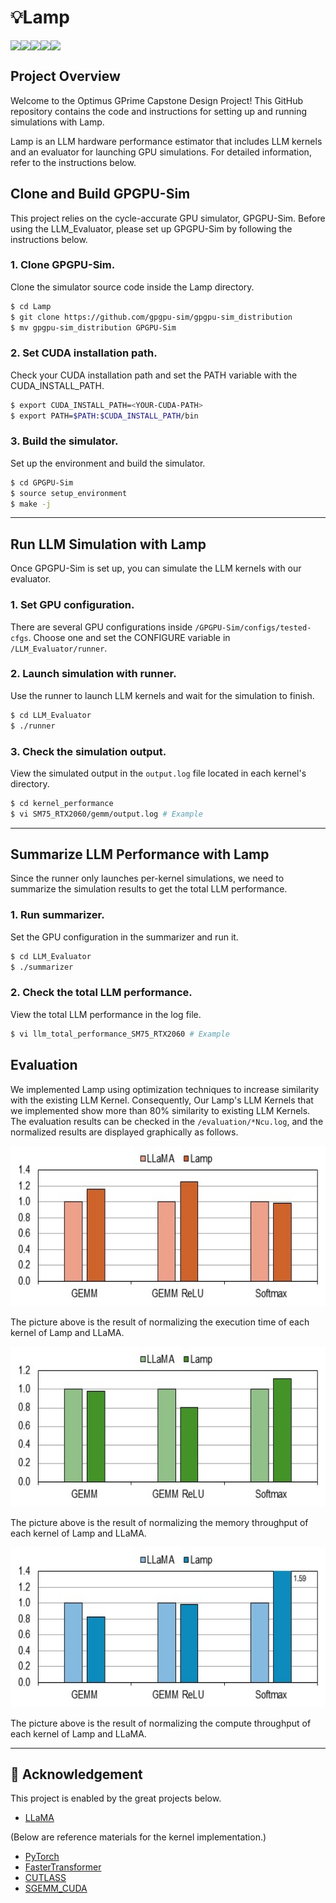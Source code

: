 # 💡Lamp
<div style="display:flex; flex-direction:row;">
  <img src="https://img.shields.io/badge/C%2B%2B-%2300599C?style=flat-square&logo=cplusplus&logoColor=white"/> 
  <img src="https://img.shields.io/badge/CUDA-%23A8B9CC?style=flat-square&logo=nvidia&logoColor=white"/> 
  <img src="https://img.shields.io/badge/Python-%233776AB?style=flat-square&logo=python&logoColor=white"/>     
  <img src="https://img.shields.io/badge/PyTorch-%23EE4C2C?style=flat-square&logo=pytorch&logoColor=white"/> 
  <img src="https://img.shields.io/badge/Bash-%234EAA25?style=flat-square&logo=gnubash&logoColor=white"/>
</div>

## Project Overview

Welcome to the Optimus GPrime Capstone Design Project! This GitHub repository contains the code and instructions for setting up and running simulations with Lamp.

Lamp is an LLM hardware performance estimator that includes LLM kernels and an evaluator for launching GPU simulations. For detailed information, refer to the instructions below.

## Clone and Build GPGPU-Sim

This project relies on the cycle-accurate GPU simulator, GPGPU-Sim. Before using the LLM_Evaluator, please set up GPGPU-Sim by following the instructions below.

### 1. Clone GPGPU-Sim.

Clone the simulator source code inside the Lamp directory.

```bash
$ cd Lamp
$ git clone https://github.com/gpgpu-sim/gpgpu-sim_distribution
$ mv gpgpu-sim_distribution GPGPU-Sim
```

### 2. Set CUDA installation path.

Check your CUDA installation path and set the PATH variable with the CUDA_INSTALL_PATH.

```bash
$ export CUDA_INSTALL_PATH=<YOUR-CUDA-PATH>
$ export PATH=$PATH:$CUDA_INSTALL_PATH/bin
```

### 3. Build the simulator.

Set up the environment and build the simulator.

```bash
$ cd GPGPU-Sim
$ source setup_environment
$ make -j
```

---

## Run LLM Simulation with Lamp

Once GPGPU-Sim is set up, you can simulate the LLM kernels with our evaluator.

### 1. Set GPU configuration.

There are several GPU configurations inside `/GPGPU-Sim/configs/tested-cfgs`. Choose one and set the CONFIGURE variable in `/LLM_Evaluator/runner`.

### 2. Launch simulation with runner.

Use the runner to launch LLM kernels and wait for the simulation to finish.

```bash
$ cd LLM_Evaluator
$ ./runner
```

### 3. Check the simulation output.

View the simulated output in the `output.log` file located in each kernel's directory.

```bash
$ cd kernel_performance
$ vi SM75_RTX2060/gemm/output.log # Example
```

---

## Summarize LLM Performance with Lamp

Since the runner only launches per-kernel simulations, we need to summarize the simulation results to get the total LLM performance.

### 1. Run summarizer.

Set the GPU configuration in the summarizer and run it.

```bash
$ cd LLM_Evaluator
$ ./summarizer
```

### 2. Check the total LLM performance.

View the total LLM performance in the log file.

```bash
$ vi llm_total_performance_SM75_RTX2060 # Example
```

<a id="evaluation"></a>
## Evaluation
We implemented Lamp using optimization techniques to increase similarity with the existing LLM Kernel.
Consequently, Our Lamp's LLM Kernels that we implemented show more than 80% similarity to existing LLM Kernels. The evaluation results can be checked in the `/evaluation/*Ncu.log`, and the normalized results are displayed graphically as follows.
<p align="center"><img src="evaluation/executionTime.JPG" height="256px"/></p>
The picture above is the result of normalizing the execution time of each kernel of Lamp and LLaMA.
<p align="center"><img src="evaluation/memoryThroughput.JPG" height="256px"/></p>
The picture above is the result of normalizing the memory throughput of each kernel of Lamp and LLaMA.
<p align="center"><img src="evaluation/computeThroughput.JPG" height="256px"/></p>
The picture above is the result of normalizing the compute throughput of each kernel of Lamp and LLaMA.

---


<a id="acknowledgement"></a>
## 👏 Acknowledgement
This project is enabled by the great projects below.
- [LLaMA](https://github.com/meta-llama/llama)
  
(Below are reference materials for the kernel implementation.)
- [PyTorch](https://github.com/pytorch/pytorch.git) 
- [FasterTransformer](https://github.com/NVIDIA/FasterTransformer.git)
- [CUTLASS](https://github.com/NVIDIA/cutlass.git)
- [SGEMM_CUDA](https://github.com/siboehm/SGEMM_CUDA)
